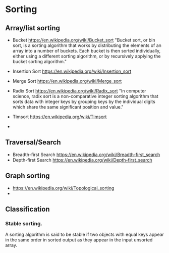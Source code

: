 # Sorting 

## Array/list sorting

 - Bucket https://en.wikipedia.org/wiki/Bucket_sort
   "Bucket sort, or bin sort, is a sorting algorithm that works by distributing the
    elements of an array into a number of buckets. Each bucket is then sorted
    individually, either using a different sorting algorithm, or by recursively
    applying the bucket sorting algorithm."
 
 - Insertion Sort https://en.wikipedia.org/wiki/Insertion_sort
 
 - Merge Sort https://en.wikipedia.org/wiki/Merge_sort
 
 - Radix Sort https://en.wikipedia.org/wiki/Radix_sort
   "In computer science, radix sort is a non-comparative integer sorting algorithm that
   sorts data with integer keys by grouping keys by the individual digits which share
   the same significant position and value."
 
 - Timsort https://en.wikipedia.org/wiki/Timsort
 
 - 

## Traversal/Search 
  
 - Breadth-first Search https://en.wikipedia.org/wiki/Breadth-first_search
 - Depth-first Search https://en.wikipedia.org/wiki/Depth-first_search
 
## Graph sorting

- https://en.wikipedia.org/wiki/Topological_sorting
-

## Classification

### Stable sorting.

A sorting algorithm is said to be stable if two objects with equal keys appear in the same order in sorted output
as they appear in the input unsorted array.
